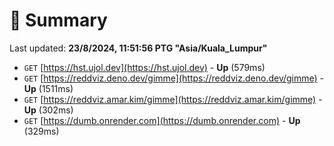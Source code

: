 # 📖 Summary
Last updated: **23/8/2024, 11:51:56 PTG "Asia/Kuala_Lumpur"**

- `GET` [https://hst.ujol.dev](https://hst.ujol.dev) - **Up** (579ms)
- `GET` [https://reddviz.deno.dev/gimme](https://reddviz.deno.dev/gimme) - **Up** (1511ms)
- `GET` [https://reddviz.amar.kim/gimme](https://reddviz.amar.kim/gimme) - **Up** (302ms)
- `GET` [https://dumb.onrender.com](https://dumb.onrender.com) - **Up** (329ms)
